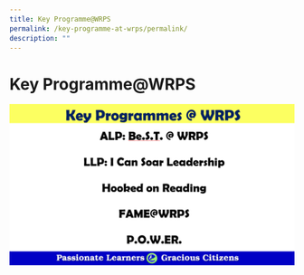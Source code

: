 ```yaml
---
title: Key Programme@WRPS
permalink: /key-programme-at-wrps/permalink/
description: ""
---
```

Key Programme@WRPS
==================
![](/images/key.png)
